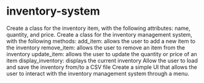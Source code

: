 # inventory-system
Create a class for the inventory item, with the following attributes: name, quantity, and price.
Create a class for the inventory management system, with the following methods:
add_item: allows the user to add a new item to the inventory
remove_item: allows the user to remove an item from the inventory
update_item: allows the user to update the quantity or price of an item
display_inventory: displays the current inventory
Allow the user to load and save the inventory from/to a CSV file
Create a simple UI that allows the user to interact with the inventory management system through a menu.

